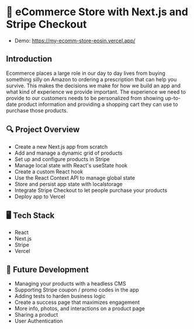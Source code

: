 # 🛒 eCommerce Store with Next.js and Stripe Checkout

* Demo: https://my-ecomm-store-eosin.vercel.app/

## Introduction
Ecommerce places a large role in our day to day lives from buying something silly on Amazon to ordering a prescription that can help you survive. This makes the decisions we make for how we build an app and what kind of experience we provide important. The experience we need to provide to our customers needs to be personalized from showing up-to-date product information and providing a shopping cart they can use to purchase those products.

## 🔍 Project Overview

* Create a new Next.js app from scratch
* Add and manage a dynamic grid of products
* Set up and configure products in Stripe
* Manage local state with React's useState hook
* Create a custom React hook
* Use the React Context API to manage global state
* Store and persist app state with localstorage
* Integrate Stripe Checkout to let people purchase your products
* Deploy app to Vercel

## 🖥 Tech Stack

* React
* Next.js
* Stripe
* Vercel

## 🧰 Future Development

* Managing your products with a headless CMS
* Supporting Stripe coupon / promo codes in the app
* Adding tests to harden business logic
* Create a success page that maximizes engagement
* More info, photos, and interactions on a product page
* Sharing a product
* User Authentication

